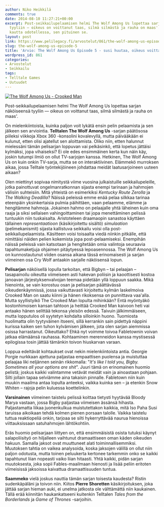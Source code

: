 ```yaml
---
author: Niko Heikkilä
comments: true
date: 2014-08-10 11:27:21+00:00
excerpt: Post-seikkailupelaamisen helmi The Wolf Among Us lopettaa sarjan näköiseensä
  tyyliin — oikeus on voittanut taas, silmä silmästä ja rauha on maas'. Sarjan toista
  kautta odotellessa, sen pituinen se.
layout: post
link: https://www.pelilegacy.fi/arvostelut/861/the-wolf-among-us-episode-5
slug: the-wolf-among-us-episode-5
title: 'Arvio: The Wolf Among Us Episode 5 - susi huutaa, oikeus voittaa'
wordpress_id: 861
categories:
- Arvostelut
- Seikkailu
tags:
- Telltale Games
- Uutuudet
---
```


[![The Wolf Among Us - Crooked Man](http://www.pelilegacy.fi/wp-content/uploads/2014/08/crooked_man-1050x589.jpg)](http://www.pelilegacy.fi/wp-content/uploads/2014/08/crooked_man.jpg)



Post-seikkailupelaamisen helmi The Wolf Among Us lopettaa sarjan näköiseensä tyyliin — oikeus on voittanut taas, silmä silmästä ja rauha on maas'.



On mielenkiintoista, kuinka paljon voit lykätä ensin pelin pelaamista ja sen jälkeen sen arviointia. **Telltalen The Wolf Among Us** -sarjan päätösosa piileksi viikkoja Xbox 360 -konsolini kovalevyllä, mutta päivääkään ei kulunut, etten olisi ajatellut sen aloittamista. Oliko niin, etten halunnut mielessäni tämän pelisarjan loppuvan vai pelkäsinkö, että lopetus jättäisi kylmäksi, jopa vihaiseksi? Ei ole edes ensimmäinen kerta kun näin käy, joskin tutumpi ilmiö on ollut TV-sarjojen kanssa. Hetkinen, The Wolf Among Us on kuin onkin TV-sarja, mutta se on interaktiivinen. Elämmekö murroksen aikaa, jossa Telltale työntekijöineen johdattaa meidät laatusarjoineen uuteen aikaan?

Olen miettinyt sopivaa nimitystä viime vuosina julkaistuille seikkailupeleille, jotka painottuvat ongelmanratkonnan sijasta enempi tarinaan ja hahmojen välisiin suhteisiin. Mitä yhteistä on esimerkiksi _Kentucky Route Zerolla_ ja _The Walking Deadilla_? Näissä peleissä emme enää pelaa silkkaa tarinaa eteenpäin yksinkertaisia pulmia päihittäen, vaan pelaamme, elämme ja hengitämme hahmoja. Jokainen hahmo on pelaajalle yhtä läheinen kuin oma raaja ja siksi sellaisen vahingoittaminen tai jopa menettäminen pelissä tuntuukin niin tuskaisalta. Aristoteleen draamaopin sanastoa käyttäen tällainen _representaatioon_ (käsikirjoitettu sisältö) _simulaation_ (pelimekanismit) sijasta kallistuva seikkailu voisi olla post-seikkailupelaamista. Käsitteen voisi toisaalta viedä niinkin pitkälle, että nimittäisi näiden pelien kokemista jopa post-pelaamiseksi. Enempihän näissä peleissä vain katsotaan ja hengitetään omia valintoja seuraavia tapahtumaketjuja ohjaimen pitäytyessä lepoasennossa. The Wolf Among Us on kunnostautunut viiden osansa aikana tässä erinomaisesti ja sarjan viimeinen osa Cry Wolf antaakin sarjalle näköisensä lopun.

**Pelisarjan** näköisellä lopulla tarkoitan, että Bigbyn – tai pelaajan – tasapainoilu oikeutta viimeiseen asti hakevan poliisin ja kaoottisesti kostoa janoavan järjestyksenvalvojan teemaa pidetään yllä loppuun saakka. Mikä hienointa, se vain korostuu osan ja pelisarjan päättävässä oikeudenkäynnissä, jossa vaikuttavasti kirjoitettu kylmän laskelmoiva Crooked Man on saatu kiinni ja hänen rikoksensa on punnittava vaa'alla. Mutta syyllistyikö The Crooked Man lopulta mihinkään? Entä myöntyäkö kostonhimoisen kansan tahtoon ja heittää Crooked Man kaivoon heti vai antaako hänen selittää tekonsa yleisön edessä. Taivuin jälkimmäiseen, mutta lopputulos oli syytetyn kohdalta silloinkin huono. Tuomiosta huolimatta olin tyytyväinen itseeni, sillä kerrankin sain pidettyä näppini kurissa kaiken sen tuhon kylvämisen jälkeen, jota olen sarjan aiemmissa osissa harrastanut. Oikeuttako? Ehkä nyt voimme toivoa Fabletownin voivan jatkaa elämäänsä rauhassa. Kohtaaminen merenneidon kanssa mystisessä epilogissa tosin jättää tämänkin toivon hiuskarvan varaan.

Loppua edeltävät kohtaukset ovat nekin mielenkiintoista antia. Georgie Porgie nurkkaan ajettuna paljastaa empaattisen puolensa ja muistuttaa pelaajaa liki neljännen seinän rikkomalla: "_It's like I told you, Bigby. Sometimes all your options are shit_". Juuri tämä on erinomainen huomio pelistä; joskus kaikki valintamme vetävät meidät vain ja ainoastaan pohjaan. Silti jollain tapaa selviämme aina takaisin pinnalle. Fabletown niin kuin muukin maailma antaa lopulta anteeksi, vaikka kuinka sen – ja etenkin Snow Whiten – rajoja pelin kuluessa koettelinkin.

**Varsinainen** viimeinen taistelu pelissä koittaa tietysti hyytävää Bloody Marya vastaan, jossa Bigby paljastaa viimeisen ässänsä hihasta. Paljastamatta liikaa juonenkulkua muistutettakon kaikkia, mitä Iso Paha Susi taruissa aikoikaan tehdä kolmen pienen porsaan talolle. Vaikka taistelu tuttua reaktiopeliä onkin, tarjoaa se silti hykerryttävää naurua hienoissa viittauksissaan satuhahmojen lähtökohtiin.

Eräs huomio pelisarjaan liittyen on, että ensimmäisistä osista tutuksi käynyt salapoliisityö on hiljalleen vaihtunut dramaattiseen oman käden oikeuden hakuun. Samalla jaksot ovat muuttuneet alati toiminnallisemmiksi. Muutoksen tahtia on vaikea analysoida, koska jaksojen välillä on ollut niin paljon odotusta, mutta toinen peluukerta kertonee tarkemmin onko se kaikki tapahtunut liian nopeasti vaiko liian hitaasti. Yhtä kaikki, pidän sarjan muutoksesta, joka sopii Fables-maailmaan hienosti ja lisää peliin eritoten viimeisissä jaksoissa kaivattua dramaattisuuden tuntua.

**Saammeko** vielä joskus nauttia tämän sarjan toisesta kaudesta? Ristin sudenkäpäläni ja toivon niin. Kiitos **Pierre Shoretten** käsikirjoituksen, joka jättää sarjan hieman auki, ei unelma jatkosta ole välttämättä niin kaukainen. Tällä erää kiinnitän haukankatseeni kuitenkin Telltalen _Tales from the Borderlands_ ja _Game of Thrones_ -sarjoihin.
